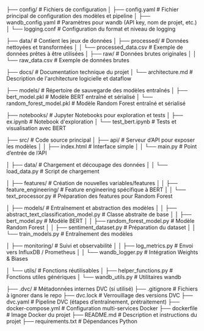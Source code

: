 ├── config/                            # Fichiers de configuration
│   ├── config.yaml                    # Fichier principal de configuration des modèles et pipeline
│   ├── wandb_config.yaml              # Paramètres pour wandb (API key, nom de projet, etc.)
│   └── logging.conf                   # Configuration du format et niveau de logging

├── data/                              # Contient les jeux de données
│   ├── processed/                     # Données nettoyées et transformées
│   │   └── processed_data.csv         # Exemple de données prêtes à être utilisées
│   ├── raw/                           # Données brutes originales
│   │   └── raw_data.csv               # Exemple de données brutes

├── docs/                              # Documentation technique du projet
│   └── architecture.md                # Description de l'architecture logicielle et dataflow

├── models/                            # Répertoire de sauvegarde des modèles entraînés
│   ├── bert_model.pkl                 # Modèle BERT entraîné et sérialisé
│   └── random_forest_model.pkl        # Modèle Random Forest entraîné et sérialisé

├── notebooks/                         # Jupyter Notebooks pour exploration et tests
│   ├── ex.ipynb                       # Notebook d'exploration
│   └── test_bert.ipynb                # Tests et visualisation avec BERT

├── src/                               # Code source principal
│   ├── api/                           # Serveur d’API pour exposer les modèles
│   │   ├── index.html                 # Interface simple
│   │   └── main.py                    # Point d’entrée de l’API

│   ├── data/                          # Chargement et découpage des données
│   │   └── load_data.py               # Script de chargement

│   ├── features/                      # Création de nouvelles variables/features
│   │   ├── feature_engineering/       # Feature engineering spécifique à BERT
│   │   └── text_processor.py          # Préparation des features pour Random Forest

│   ├── models/                        # Entraînement et abstraction des modèles
│   │   ├── abstract_text_classification_model.py  # Classe abstraite de base
│   │   ├── bert_model.py              # Modèle BERT
│   │   ├── random_forest_model.py     # Modèle Random Forest
│   │   ├── sentiment_dataset.py       # Préparation du dataset
│   │   └── train_models.py            # Entraînement des modèles

│   ├── monitoring/                    # Suivi et observabilité
│   │   ├── log_metrics.py             # Envoi vers InfluxDB / Prometheus
│   │   └── wandb_logger.py            # Intégration Weights & Biases

│   └── utils/                         # Fonctions réutilisables
│       ├── helper_functions.py        # Fonctions utiles génériques
│       └── wandb_utils.py             # Utilitaires wandb

├── .dvc/                              # Métadonnées internes DVC (si utilisé)
├── .gitignore                         # Fichiers à ignorer dans le repo
├── dvc.lock                           # Verrouillage des versions DVC
├── dvc.yaml                           # Pipeline DVC (étapes d’entraînement, prétraitement)
├── docker-compose.yml                 # Configuration multi-services Docker
├── dockerfile                         # Image Docker du projet
├── README.md                          # Description et instructions du projet
├── requirements.txt                   # Dépendances Python
